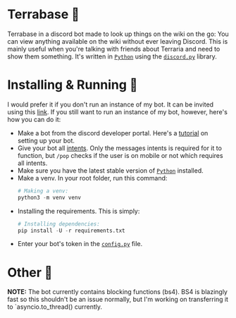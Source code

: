 # Terrabase 🌳
Terrabase in a discord bot made to look up things on the wiki on the go: You can view anything available on the wiki without ever leaving Discord. This is mainly useful when you're talking with friends about Terraria and need to show them something. It's written in [`Python`](https://www.python.org/) using the [`discord.py`](https://github.com/Rapptz/discord.py) library.

# Installing & Running 🤖
I would prefer it if you don't run an instance of my bot. It can be invited using this [link](https://discord.com/api/oauth2/authorize?client_id=1069569059257077840&permissions=517543938112&scope=bot). If you still want to run an instance of my bot, however, here's how you can do it:
* Make a bot from the discord developer portal. Here's a [tutorial](https://discordpy.readthedocs.io/en/latest/discord.html) on setting up your bot.
* Give your bot all [intents](https://discordpy.readthedocs.io/en/latest/intents.html). Only the messages intents is required for it to function, but `/pop` checks if the user is on mobile or not which requires all intents.
* Make sure you have the latest stable version of [`Python`](https://www.python.org/) installed.
* Make a venv. In your root folder, run this command:
  ```py
  # Making a venv:
  python3 -m venv venv
  ```
* Installing the requirements. This is simply:
  ```py
  # Installing dependencies:
  pip install -U -r requirements.txt
  ```
* Enter your bot's token in the [`config.py`](https://github.com/its-truce/CaveMonkey/blob/main/main/config.py) file.

# Other 📖
**NOTE:** The bot currently contains blocking functions (bs4). BS4 is blazingly fast so this shouldn't be an issue normally, but I'm working on transferring it to `asyncio.to_thread() currently.

